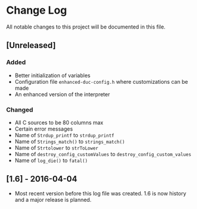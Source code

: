 # Change Log #
All notable changes to this project will be documented in this file.

## [Unreleased] ##
### Added ###
- Better initialization of variables
- Configuration file `enhanced-duc-config.h` where customizations can
  be made
- An enhanced version of the interpreter

### Changed ###
- All C sources to be 80 columns max
- Certain error messages
- Name of `Strdup_printf` to `strdup_printf`
- Name of `Strings_match()` to `strings_match()`
- Name of `Strtolower` to `strToLower`
- Name of `destroy_config_customValues` to `destroy_config_custom_values`
- Name of `log_die()` to `fatal()`

## [1.6] - 2016-04-04 ##
- Most recent version before this log file was created. 1.6 is now
  history and a major release is planned.
